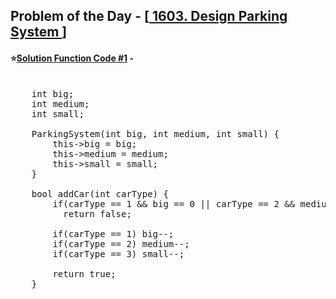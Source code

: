 ## Problem of the Day - [<a href="https://leetcode.com/problems/design-parking-system/"> 1603. Design Parking System </a>]


#### ⭐<ins>Solution Function Code #1</ins> -
<pre>

    int big;
    int medium;
    int small;

    ParkingSystem(int big, int medium, int small) {
        this->big = big;
        this->medium = medium;
        this->small = small;
    }
    
    bool addCar(int carType) {        
        if(carType == 1 && big == 0 || carType == 2 && medium == 0 || carType == 3 && small == 0)
          return false;

        if(carType == 1) big--;
        if(carType == 2) medium--;
        if(carType == 3) small--;

        return true;
    }
</pre>

